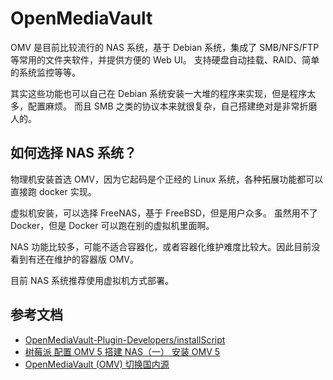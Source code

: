 # OpenMediaVault

OMV 是目前比较流行的 NAS 系统，基于 Debian 系统，集成了 SMB/NFS/FTP 等常用的文件夹软件，并提供方便的 Web UI。
支持硬盘自动挂载、RAID、简单的系统监控等等。

其实这些功能也可以自己在 Debian 系统安装一大堆的程序来实现，但是程序太多，配置麻烦。
而且 SMB 之类的协议本来就很复杂，自己搭建绝对是非常折磨人的。

## 如何选择 NAS 系统？

物理机安装首选 OMV，因为它起码是个正经的 Linux 系统，各种拓展功能都可以直接跑 docker 实现。

虚拟机安装，可以选择 FreeNAS，基于 FreeBSD，但是用户众多。
虽然用不了 Docker，但是 Docker 可以跑在别的虚拟机里面啊。

NAS 功能比较多，可能不适合容器化，或者容器化维护难度比较大。因此目前没看到有还在维护的容器版 OMV。

目前 NAS 系统推荐使用虚拟机方式部署。

## 参考文档

- [OpenMediaVault-Plugin-Developers/installScript](https://github.com/OpenMediaVault-Plugin-Developers/installScript)
- [树莓派 配置 OMV 5 搭建 NAS（一） 安装 OMV 5](https://www.cnblogs.com/Yogile/p/12577321.html)
- [OpenMediaVault (OMV) 切换国内源](https://zhuanlan.zhihu.com/p/138552148)